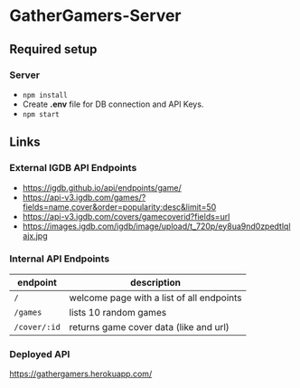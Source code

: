 # GatherGamers-Server

## Required setup

### Server
- `npm install`
- Create **.env** file for DB connection and API Keys.
- `npm start`

## Links

### External IGDB API Endpoints
- https://igdb.github.io/api/endpoints/game/
- https://api-v3.igdb.com/games/?fields=name,cover&order=popularity:desc&limit=50
- https://api-v3.igdb.com/covers/gamecoverid?fields=url
- https://images.igdb.com/igdb/image/upload/t_720p/ey8ua9nd0zpedtlqlajx.jpg

### Internal API Endpoints

| endpoint     | description                               |
|--------------|-------------------------------------------|
| `/`          | welcome page with a list of all endpoints |
| `/games`     | lists 10 random games                     |
| `/cover/:id` | returns game cover data (like and url)    |


### Deployed API

https://gathergamers.herokuapp.com/
